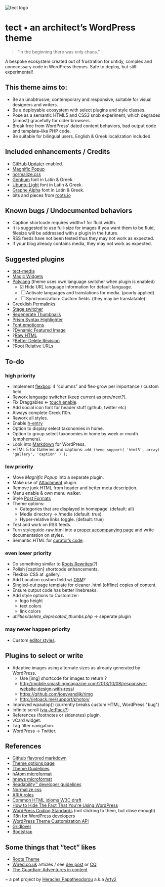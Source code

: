 ![tect logo](https://rawgithub.com/Arty2/tect/master/graphics/tect.svg)

tect • an architect’s WordPress theme
===================================
> “In the beginning there was only chaos.”

A bespoke ecosystem created out of frustration for untidy, complex and unnecessary code in WordPress themes. 
Safe to deploy, but still experimental!

This theme aims to:
-----------------------------------
* Be an unobtrusive, contemporary and responsive, suitable for visual designers and writers.
* Be a deployable ecosystem with select plugins and style classes.
* Pose as a semantic HTML5 and CSS3 snob experiment, which degrades (almost) gracefully for older browsers.
* Break free from WordPress' dated content behaviors, bad output code and template–like PHP code.
* Be suitable for bilingual users. English & Greek localization included.

Included enhancements / Credits
-----------------------------------
* [GitHub Updater](https://github.com/afragen/github-updater) enabled.
* [Magnific Popup](https://github.com/dimsemenov/Magnific-Popup)
* [normalize.css](http://necolas.github.io/normalize.css/)
* [Gentium](scripts.sil.org/gentium) font in Latin & Greek.
* [Ubuntu Light](http://font.ubuntu.com/) font in Latin & Greek.
* [Graphe Alpha](https://github.com/Arty2/graphe) font in Latin & Greek.
* bits and pieces from [roots.io](http://roots.io/starter-theme/)

Known bugs / Undocumented behaviors
-----------------------------------
* Caption shortcode requires width=1 for fluid width.
* It is suggested to use full-size for images if you want them to be fluid, filesize will be addressed with a plugin in the future.
* RSS feeds have not been tested thus they may not work as expected.
* If your blog already contains media, they may not work as expected.

Suggested plugins
-----------------------------------
* [tect-media](https://github.com/Arty2/wp-tect-media)
* [Magic Widgets](http://wordpress.org/plugins/magic-widgets/)
* [Polylang](http://wordpress.org/plugins/polylang/) (theme uses own language switcher when plugin is enabled)
	* ☑ Hide URL language information for default language.
	* ☐ Activate languages and translations for media. (poorly applied)
	* ☐ Synchronization: Custom fields. (they may be translatable)
* [Greeklish Permalinks](https://github.com/dyrer/greeklish-permalinks)
* [Stage switcher](https://github.com/roots/wp-stage-switcher)
* [Regenerate Thumbnails](http://wordpress.org/plugins/regenerate-thumbnails/)
* [Prism Syntax Highlighter](http://wordpress.org/plugins/prism-syntax-highlighter/)
* [Font emoticons](http://wordpress.org/plugins/font-emoticons/)
* ?[Dynamic Featured Image](http://wordpress.org/plugins/dynamic-featured-image/)
* ?[Raw HTML](http://wordpress.org/extend/plugins/raw-html/)
* ?[Better Delete Revision](http://wordpress.org/plugins/better-delete-revision/)
* ?[Root Relative URLs](http://wordpress.org/plugins/root-relative-urls/)


To-do
-----------------------------------

### high priority
* Implement [flexbox](http://css-tricks.com/snippets/css/a-guide-to-flexbox/): 4 “columns” and flex-grow per importance / custom field
* Rework language switcher (keep current as prev/next?).
* Fix Draggables ← [touch enable](http://popdevelop.com/2010/08/touching-the-web/).
* Add social icon font for header stuff (github, twitter etc)
* Always complete Greek l10n.
* Rework all styles.
* Enable [h-entry](http://microformats.org/wiki/h-entry)
* Option to display select taxonomies in home.
* Option to group select taxonomies in home by week or month (emphemera).
* Look into [Markdown](http://en.support.wordpress.com/markdown-quick-reference/) for WordPress.
* HTML 5 for Galleries and captions: `add_theme_support( 'html5', array( 'gallery', 'caption' ) );`

### low priority
* Move *Magnific Popup* into a separate plugin.
* Make use of [Attachment](http://wordpress.org/plugins/attachments/) plugin.
* Remove junk HTML from header and better meta description.
* Menu enable & own menu walker.
* Style [Post Formats](http://codex.wordpress.org/Post_Formats)
* Theme options:
	* Categories that are displayed in homepage. (default: all)
	* Media directory → /media (default: true)
	* Hyper-relative links toggle. (default: true)
* Test and work on RSS feeds.
* Turn styleguide-raw.html into a [proper accompanying page](http://wordpress.stackexchange.com/posts/35487/revisions) and write documentation on styles.
* Semantic HTML for [curator’s code](http://www.brainpickings.org/index.php/2012/03/09/curators-code/).

### even lower priority
* Do something similar to [Roots Rewrites](http://roots.io/plugins/roots-rewrites/)(?)
* Polish [caption] shortcode enhancements.
* Flexbox CSS at .gallery.
* Add Location custom field w/ [OSM](http://wordpress.org/plugins/osm/)?
* Singled-out page template for cleaner .html (offline) copies of content.
* Ensure output code has better linebreaks.
* Add style options to Customizer:
	* logo height
	* text colors
	* link colors
* *utilities/delete_deprecated_thumbs.php* → seperate plugin

### may never happen priority
* Custom [editor styles](http://codex.wordpress.org/Function_Reference/add_editor_style).


Plugins to select or write
-----------------------------------
* Adaptive images using alternate sizes as already generated by WordPress.
	* Use [img] shortcode for images to return <picture>?
	* http://mobile.smashingmagazine.com/2013/10/08/responsive-website-design-with-ress/
	* https://github.com/joeyvandijk/rimg
	* http://jetpack.me/support/photon/
* Improved wpautop() (currently breaks custom HTML, WordPress "bug")
* Infinite scroll ([via JetPack?](http://jetpack.me/support/infinite-scroll/))
* References (footnotes or sidenotes) plugin.
* vCard widget.
* Tag filter navigation.
* WordPress → Twitter.


References
-----------------------------------
* [Github flavored markdown](https://help.github.com/articles/github-flavored-markdown)
* [Theme options page](http://codex.wordpress.org/Creating_Options_Pages)
* [Theme Guidelines](http://make.wordpress.org/themes/guidelines/)
* [hAtom microformat](http://microformats.org/wiki/hAtom)
* [hnews microformat](http://microformats.org/wiki/hnews)
* [Readability™ developer guidelines](http://www.readability.com/developers/guidelines)
* [Normalize.css](http://necolas.github.io/normalize.css/)
* [ARIA roles](http://alistapart.com/article/aria-and-progressive-enhancement)
* [Common HTML idioms W3C draft](http://www.w3.org/html/wg/drafts/html/master/common-idioms.html#footnotes)
* [How to Hide The Fact That You're Using WordPress](http://benword.com/how-to-hide-that-youre-using-wordpress/)
* [WordPress Coding Standards](http://codex.wordpress.org/WordPress_Coding_Standards) (not sticking to them, but close enough)
* [I18n for WordPress developers](http://codex.wordpress.org/I18n_for_WordPress_Developers)
* [WordPress Theme Customization API](https://codex.wordpress.org/Theme_Customization_API)
* [Gridlover](http://www.gridlover.net/app/)
* [Bootstrap](http://getbootstrap.com/components/)



Some things that “tect” likes
-----------------------------------
* [Roots Theme](http://roots.io/)
* [Wired.co.uk](http://www.wired.co.uk/magazine/archive/2013/03/features/up) articles / see [dev post](http://views.fromthe7th.com/posts/2013/04/wired-uk-website-launches-new-articles) or [CQ](http://www.gq-magazine.co.uk/entertainment/articles/2013-04/09/steve-martin-david-walliams-in-conversation/viewall)
* [The Guardian: Adventures in content](http://next.theguardian.com/blog/bison/)

~ a pet project by [Heracles Papatheodorou](http://archi.tect.gr) a.k.a [Arty2](http://www.twitter.com/Arty2)